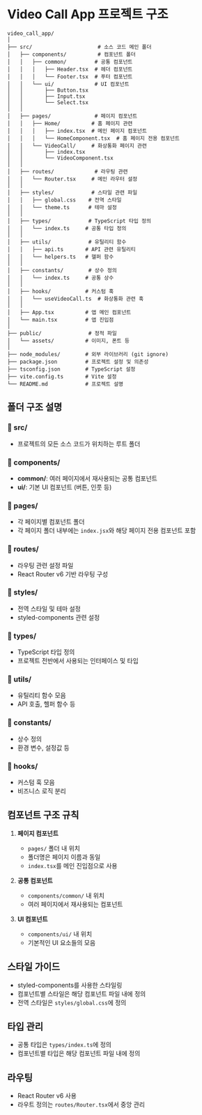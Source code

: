# Video Call App 프로젝트 구조

```
video_call_app/
│
├── src/                     # 소스 코드 메인 폴더
│   ├── components/          # 컴포넌트 폴더
│   │   ├── common/         # 공통 컴포넌트
│   │   │   ├── Header.tsx  # 헤더 컴포넌트
│   │   │   └── Footer.tsx  # 푸터 컴포넌트
│   │   └── ui/             # UI 컴포넌트
│   │       ├── Button.tsx
│   │       ├── Input.tsx
│   │       └── Select.tsx
│   │
│   ├── pages/              # 페이지 컴포넌트
│   │   ├── Home/          # 홈 페이지 관련
│   │   │   ├── index.tsx  # 메인 페이지 컴포넌트
│   │   │   └── HomeComponent.tsx  # 홈 페이지 전용 컴포넌트
│   │   └── VideoCall/     # 화상통화 페이지 관련
│   │       ├── index.tsx
│   │       └── VideoComponent.tsx
│   │
│   ├── routes/             # 라우팅 관련
│   │   └── Router.tsx     # 메인 라우터 설정
│   │
│   ├── styles/            # 스타일 관련 파일
│   │   ├── global.css    # 전역 스타일
│   │   └── theme.ts      # 테마 설정
│   │
│   ├── types/            # TypeScript 타입 정의
│   │   └── index.ts     # 공통 타입 정의
│   │
│   ├── utils/            # 유틸리티 함수
│   │   ├── api.ts       # API 관련 유틸리티
│   │   └── helpers.ts   # 헬퍼 함수
│   │
│   ├── constants/        # 상수 정의
│   │   └── index.ts     # 공통 상수
│   │
│   ├── hooks/           # 커스텀 훅
│   │   └── useVideoCall.ts  # 화상통화 관련 훅
│   │
│   ├── App.tsx          # 앱 메인 컴포넌트
│   └── main.tsx         # 앱 진입점
│
├── public/               # 정적 파일
│   └── assets/          # 이미지, 폰트 등
│
├── node_modules/        # 외부 라이브러리 (git ignore)
├── package.json         # 프로젝트 설정 및 의존성
├── tsconfig.json        # TypeScript 설정
├── vite.config.ts       # Vite 설정
└── README.md            # 프로젝트 설명
```

## 폴더 구조 설명

### 📁 src/
- 프로젝트의 모든 소스 코드가 위치하는 루트 폴더

### 📁 components/
- **common/**: 여러 페이지에서 재사용되는 공통 컴포넌트
- **ui/**: 기본 UI 컴포넌트 (버튼, 인풋 등)

### 📁 pages/
- 각 페이지별 컴포넌트 폴더
- 각 페이지 폴더 내부에는 `index.jsx`와 해당 페이지 전용 컴포넌트 포함

### 📁 routes/
- 라우팅 관련 설정 파일
- React Router v6 기반 라우팅 구성

### 📁 styles/
- 전역 스타일 및 테마 설정
- styled-components 관련 설정

### 📁 types/
- TypeScript 타입 정의
- 프로젝트 전반에서 사용되는 인터페이스 및 타입

### 📁 utils/
- 유틸리티 함수 모음
- API 호출, 헬퍼 함수 등

### 📁 constants/
- 상수 정의
- 환경 변수, 설정값 등

### 📁 hooks/
- 커스텀 훅 모음
- 비즈니스 로직 분리

## 컴포넌트 구조 규칙

1. **페이지 컴포넌트**
   - `pages/` 폴더 내 위치
   - 폴더명은 페이지 이름과 동일
   - `index.tsx`를 메인 진입점으로 사용

2. **공통 컴포넌트**
   - `components/common/` 내 위치
   - 여러 페이지에서 재사용되는 컴포넌트

3. **UI 컴포넌트**
   - `components/ui/` 내 위치
   - 기본적인 UI 요소들의 모음

## 스타일 가이드

- styled-components를 사용한 스타일링
- 컴포넌트별 스타일은 해당 컴포넌트 파일 내에 정의
- 전역 스타일은 `styles/global.css`에 정의

## 타입 관리

- 공통 타입은 `types/index.ts`에 정의
- 컴포넌트별 타입은 해당 컴포넌트 파일 내에 정의

## 라우팅

- React Router v6 사용
- 라우트 정의는 `routes/Router.tsx`에서 중앙 관리
